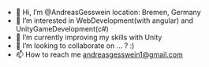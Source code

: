 - 👋 Hi, I’m @AndreasGesswein location: Bremen, Germany
- 👀 I’m interested in WebDevelopment(with angular) and UnityGameDevelopment(c#)
- 🌱 I’m currently improving my skills with Unity
- 💞️ I’m looking to collaborate on ... ? :)
- 📫 How to reach me andreasgesswein1@gmail.com

<!---
AndreasGesswein/AndreasGesswein is a ✨ special ✨ repository because its `README.md` (this file) appears on your GitHub profile.
You can click the Preview link to take a look at your changes.
--->
